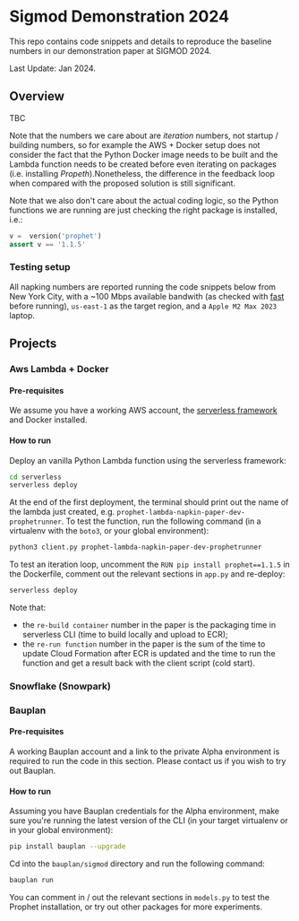 # Sigmod Demonstration 2024

This repo contains code snippets and details to reproduce the baseline numbers in our demonstration paper at SIGMOD 2024.

Last Update: Jan 2024.

## Overview

TBC

Note that the numbers we care about are _iteration_ numbers, not startup / building numbers, so for example the AWS + Docker setup does not consider the fact that the Python Docker image needs to be built and the Lambda function needs to be created before even iterating on packages (i.e. installing _Propeth_).Nonetheless, the difference in the feedback loop when compared with the proposed solution is still significant.

Note that we also don't care about the actual coding logic, so the Python functions we are running are just checking the right package is installed, i.e.:

```python
v =  version('prophet') 
assert v == '1.1.5'
```

### Testing setup

All napking numbers are reported running the code snippets below from New York City, with a ~100 Mbps available bandwith (as checked with [fast](https://fast.com/it/) before running), `us-east-1` as the target region, and a `Apple M2 Max 2023` laptop.

## Projects

### Aws Lambda + Docker

#### Pre-requisites

We assume you have a working AWS account, the [serverless framework](https://www.serverless.com/framework/) and Docker installed.

#### How to run

Deploy an vanilla Python Lambda function using the serverless framework:

```bash
cd serverless
serverless deploy
```

At the end of the first deployment, the terminal should print out the name of the lambda just created, e.g. `prophet-lambda-napkin-paper-dev-prophetrunner`. To test the function, run the following command (in a virtualenv with the `boto3`, or your global environment):

```bash
python3 client.py prophet-lambda-napkin-paper-dev-prophetrunner
```

To test an iteration loop, uncomment the `RUN pip install prophet==1.1.5` in the Dockerfile, comment out the relevant sections in `app.py` and re-deploy:

```bash
serverless deploy
```

Note that:

* the `re-build container` number in the paper is the packaging time in serverless CLI (time to build locally and upload to ECR);
* the `re-run function` number in the paper is the sum of the time to update Cloud Formation after ECR is updated and the time to run the function and get a result back with the client script (cold start).

### Snowflake (Snowpark)


### Bauplan

#### Pre-requisites

A working Bauplan account and a link to the private Alpha environment is required to run the code in this section. Please contact us if you wish to try out Bauplan.

#### How to run

Assuming you have Bauplan credentials for the Alpha environment, make sure you're running the latest version of the CLI (in your target virtualenv or in your global environment):

```bash
pip install bauplan --upgrade
```

Cd into the `bauplan/sigmod` directory and run the following command:

```bash
bauplan run
```

You can comment in / out the relevant sections in `models.py` to test the Prophet installation, or try out other packages for more experiments.